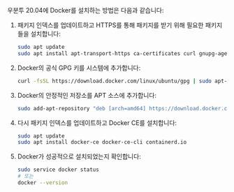우분투 20.04에 Docker를 설치하는 방법은 다음과 같습니다:

1. 패키지 인덱스를 업데이트하고 HTTPS를 통해 패키지를 받기 위해 필요한 패키지들을 설치합니다:

   ```bash
   sudo apt update
   sudo apt install apt-transport-https ca-certificates curl gnupg-agent software-properties-common
   ```

2. Docker의 공식 GPG 키를 시스템에 추가합니다:

   ```bash
   curl -fsSL https://download.docker.com/linux/ubuntu/gpg | sudo apt-key add -
   ```

3. Docker의 안정적인 저장소를 APT 소스에 추가합니다:

   ```bash
   sudo add-apt-repository "deb [arch=amd64] https://download.docker.com/linux/ubuntu $(lsb_release -cs) stable"
   ```

4. 다시 패키지 인덱스를 업데이트하고 Docker CE를 설치합니다:

   ```bash
   sudo apt update
   sudo apt install docker-ce docker-ce-cli containerd.io
   ```

5. Docker가 성공적으로 설치되었는지 확인합니다:
   ```bash
   sudo service docker status
   # 또는
   docker --version
   ```

